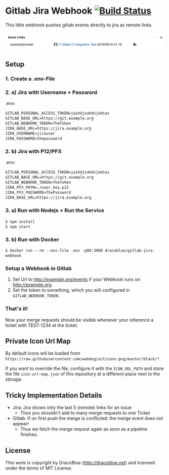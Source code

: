 # Gitlab Jira Webhook [![Build Status](https://travis-ci.com/DracoBlue/gitlab-jira-webhook.svg?branch=master)](https://travis-ci.com/DracoBlue/gitlab-jira-webhook)

This little webhook pushes gitlab events directly to jira as remote links.

![Screenshot](./screenshot.png)

## Setup

### 1. Create a .env-File

### 2. a) Jira with Username + Password

.env:
```
GITLAB_PERSONAL_ACCESS_TOKEN=jashdjsahdsjadsas
GITLAB_BASE_URL=https://git.example.org
GITLAB_WEBHOOK_TOKEN=TheToken
JIRA_BASE_URL=https://jira.example.org
JIRA_USERNAME=jirauser
JIRA_PASSWORD=thepassword
```

### 2. b) Jira with P12/PFX

.env:
```
GITLAB_PERSONAL_ACCESS_TOKEN=jashdjsahdsjadsas
GITLAB_BASE_URL=https://git.example.org
GITLAB_WEBHOOK_TOKEN=TheToken
JIRA_PFX_PATH=./user_key.p12
JIRA_PFX_PASSWORD=ThePassword
JIRA_BASE_URL=https://jira.example.org
```

### 3. a) Run with Nodejs + Run the Service

```console
$ npm install
$ npm start
```


### 3. b) Run with Docker

```console
$ docker run --rm --env-file .env -p80:3000 dracoblue/gitlab-jira-webhook
```

### Setup a Webhook in Gitlab

1. Set Url to http://example.org/events if your Webhook runs on http://example.org.
2. Set the token to something, which you will configured in `GITLAB_WEBHOOK_TOKEN`.

### That's it!

Now your merge requests should be visible whenever your reference a ticket with TEST-1234 at the
ticket.

## Private Icon Url Map

By default icons will be loaded from `https://raw.githubusercontent.com/webdog/octicons-png/master/black/*`.

If you want to override the file, configure it with the `ICON_URL_PATH` and store the file `icon-url-map.json` of this
repository at a different place next to the storage.

## Tricky Implementation Details

- Jira: Jira shows only the last 5 (remote) links for an issue
  - Thus you shouldn't add to many merge requests to one Ticket
- Gitlab: If on first push the merge is conflicted: the merge event does not appear!
  - Thus we fetch the merge request again as soon as a pipeline finishes.

## License

This work is copyright by DracoBlue (<http://dracoblue.net>) and licensed under the terms of MIT License.
